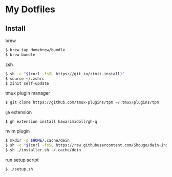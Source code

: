 # My Dotfiles

## Install
brew
```bash
$ brew tap Homebrew/bundle
$ brew bundle
```

zsh
```bash
$ sh -c "$(curl -fsSL https://git.io/zinit-install)"
$ source ~/.zshrc
$ zinit self-update
```

tmux plugin manager
```bash
$ git clone https://github.com/tmux-plugins/tpm ~/.tmux/plugins/tpm
```

`gh` extension
```
$ gh extension install kawarimidoll/gh-q
```

nvim plugin
```bash
$ mkdir -p $HOME/.cache/dein
$ sh -c "$(curl -fsSL https://raw.githubusercontent.com/Shougo/dein-installer.vim/master/installer.sh)"
$ sh ./installer.sh ~/.cache/dein
```

run setup script
```bash
$ ./setup.sh
```
